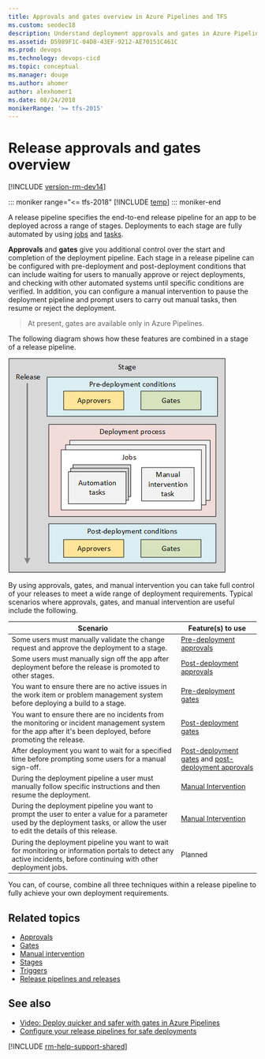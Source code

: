 ```yaml
---
title: Approvals and gates overview in Azure Pipelines and TFS
ms.custom: seodec18
description: Understand deployment approvals and gates in Azure Pipelines and Team Foundation Server (TFS)
ms.assetid: D5989F1C-04D8-43EF-9212-AE70151C461C
ms.prod: devops
ms.technology: devops-cicd
ms.topic: conceptual
ms.manager: douge
ms.author: ahomer
author: alexhomer1
ms.date: 08/24/2018
monikerRange: '>= tfs-2015'
---
```


# Release approvals and gates overview

[!INCLUDE [version-rm-dev14](../../_shared/version-rm-dev14.md)]

::: moniker range="<= tfs-2018"
[!INCLUDE [temp](../../_shared/concept-rename-note.md)]
::: moniker-end

A release pipeline specifies the end-to-end release pipeline for an app to be deployed across a range of stages.
Deployments to each stage are fully automated by using 
[jobs](../../process/phases.md) and [tasks](../../process/tasks.md).

**Approvals** and **gates** give you additional control over the start and completion of the deployment pipeline.
Each stage in a release pipeline can be configured with pre-deployment and post-deployment conditions
that can include waiting for users to manually approve or reject deployments, and checking with other automated
systems until specific conditions are verified. In addition, you can configure a manual intervention to pause the
deployment pipeline and prompt users to carry out manual tasks, then resume or reject the deployment.

> At present, gates are available only in Azure Pipelines.

The following diagram shows how these features are combined in a stage of a release pipeline.

![Schematic view of approvals and gates in a stage](_img/approvals-gates.png)

By using approvals, gates, and manual intervention you can take full control of your releases
to meet a wide range of deployment requirements. Typical scenarios where approvals, gates, and manual intervention
are useful include the following.

<a name="scenarios"></a>

| Scenario | Feature(s) to use |
| --- | --- |
| Some users must manually validate the change request and approve the deployment to a stage. | [Pre-deployment approvals](approvals.md) |
| Some users must manually sign off the app after deployment before the release is promoted to other stages. | [Post-deployment approvals](approvals.md) |
| You want to ensure there are no active issues in the work item or problem management system before deploying a build to a stage.  | [Pre-deployment gates](gates.md) |
| You want to ensure there are no incidents from the monitoring or incident management system for the app after it's been deployed, before promoting the release. | [Post-deployment gates](gates.md) |
| After deployment you want to wait for a specified time before prompting some users for a manual sign-off.  | [Post-deployment gates](gates.md) and [post-deployment approvals](approvals.md) |
| During the deployment pipeline a user must manually follow specific instructions and then resume the deployment. | [Manual Intervention](../deploy-using-approvals.md#configure-maninter) | 
| During the deployment pipeline you want to prompt the user to enter a value for a parameter used by the deployment tasks, or allow the user to edit the details of this release. | [Manual Intervention](../deploy-using-approvals.md#configure-maninter) | 
| During the deployment pipeline you want to wait for monitoring or information portals to detect any active incidents, before continuing with other deployment jobs.  | Planned | 

You can, of course, combine all three techniques within a release pipeline to fully achieve your own deployment requirements.

## Related topics

* [Approvals](approvals.md)
* [Gates](gates.md)
* [Manual intervention](../deploy-using-approvals.md#configure-maninter)
* [Stages](../environments.md)
* [Triggers](../triggers.md)
* [Release pipelines and releases](index.md)

## See also

* [Video: Deploy quicker and safer with gates in Azure Pipelines](https://channel9.msdn.com/Events/Connect/2017/T181)
* [Configure your release pipelines for safe deployments](https://blogs.msdn.microsoft.com/visualstudioalm/2017/04/24/configuring-your-release-pipelines-for-safe-deployments/)

[!INCLUDE [rm-help-support-shared](../../_shared/rm-help-support-shared.md)]
